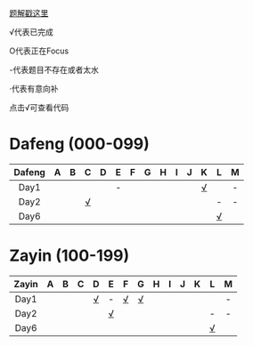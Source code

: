 
[题解戳这里](https://github.com/Dafenghh/Training_Summary/blob/master/ICPC%20Camp%202019%E9%A2%98%E8%A7%A3.md)




√代表已完成

O代表正在Focus

-代表题目不存在或者太水

·代表有意向补

点击√可查看代码


# Dafeng (000-099)

Dafeng  |   A    |   B    |   C    |   D    |   E    |   F    |   G    |   H    |   I    |   J    |   K    |   L    |  M
:------:|:------:|:------:|:------:|:------:|:------:|:------:|:------:|:------:|:------:|:------:|:------:|:------:|:------:
Day1    |        |        |        |        |    -   |        |        |        |        |        |[√][001]|        |-
Day2    |        |        |[√][003]|        |        |        |        |        |        |        |        |-       |- 
Day6    |        |        |        |        |        |        |        |        |        |        |        |[√][002]|

[001]: https://github.com/Dafenghh/Training_Summary/blob/master/code/ICPC_Camp_2019/Day1/K_dafeng.cpp
[002]: https://github.com/Dafenghh/Training_Summary/blob/master/code/ICPC_Camp_2019/Day6/L_dafeng.cpp
[003]: https://github.com/Dafenghh/Training_Summary/blob/master/code/ICPC_Camp_2019/Day2/C_dafeng.cpp


# Zayin (100-199)

Zayin   |   A    |   B    |   C    |   D    |   E    |   F    |   G    |   H    |   I    |   J    |   K    |   L    |  M
:------:|:------:|:------:|:------:|:------:|:------:|:------:|:------:|:------:|:------:|:------:|:------:|:------:|:------:
Day1    |        |        |        |[√][101]|    -   |[√][100]|[√][102]|        |        |        |        |        |-
Day2    |        |        |        |        |[√][104]|        |        |        |        |        |        |-       |- 
Day6    |        |        |        |        |        |        |        |        |        |        |        |[√][103]|

[100]: https://github.com/Dafenghh/Training_Summary/blob/master/code/ICPC_Camp_2019/Day1/F_zayin.cpp
[101]: https://github.com/Dafenghh/Training_Summary/blob/master/code/ICPC_Camp_2019/Day1/D_zayin.cpp
[102]: https://github.com/Dafenghh/Training_Summary/blob/master/code/ICPC_Camp_2019/Day1/G_zayin.cpp
[103]: https://github.com/Dafenghh/Training_Summary/blob/master/code/ICPC_Camp_2019/Day6/L_zayin.cpp
[104]: https://github.com/Dafenghh/Training_Summary/blob/master/code/ICPC_Camp_2019/Day2/E_zayin.cpp






